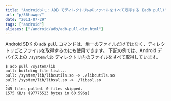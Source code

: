 ```yaml
---
title: "Androidメモ: ADB でディレクトリ内のファイルをすべて取得する (adb pull)"
url: "p/36huwqe/"
date: "2011-07-29"
tags: ["android"]
aliases: ["/android/adb/adb-pull-dir.html"]
---
```


Android SDK の __`adb pull`__ コマンドは、単一のファイルだけではなく、ディレクトリごとファイルを取得するのにも使用できます。
下記の例では、Android デバイス上の `/system/lib` ディレクトリ内のファイルをすべて取得しています。

```console
$ adb pull /system/lib
pull: building file list...
pull: /system/lib/libcutils.so -> ./libcutils.so
pull: /system/lib/libssl.so -> ./libssl.so
...
245 files pulled. 0 files skipped.
1575 KB/s (97775523 bytes in 60.596s)
```

